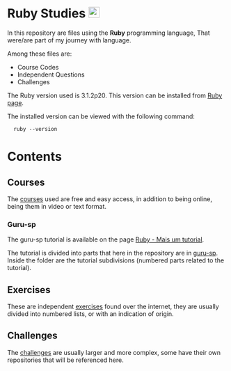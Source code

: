 # Ruby Studies <img src="https://cdn.jsdelivr.net/gh/devicons/devicon/icons/ruby/ruby-plain.svg" width="25px"/> #

In this repository are files using the <strong>Ruby</strong> programming language,
That were/are part of my journey with language.

Among these files are:

 * Course Codes
 * Independent Questions
 * Challenges

The Ruby version used is 3.1.2p20.
This version can be installed from [Ruby page](https://www.ruby-lang.org/pt/).

The installed version can be viewed with the following command:

      ruby --version

# Contents #

## Courses ##

The [courses](https://github.com/rsmwall/ruby-study/tree/main/courses) used are free
and easy access, in addition to being online, being them in video or text format.

### Guru-sp ###

The guru-sp tutorial is available on the page [Ruby - Mais um tutorial](https://guru-sp.github.io/tutorial_ruby/).

The tutorial is divided into parts that here in the repository are in [guru-sp](https://github.com/rsmwall/ruby-study/tree/main/courses/guru-sp). 
Inside the folder are the tutorial subdivisions (numbered parts related to the tutorial).

## Exercises ##

These are independent [exercises](https://github.com/rsmwall/ruby-study/tree/main/exercises) found
over the internet, they are usually divided into numbered lists, or with an indication of origin.

## Challenges ##

The [challenges](https://github.com/rsmwall/ruby-study/tree/main/challenges) are usually larger and
more complex, some have their own repositories that will be referenced here.
